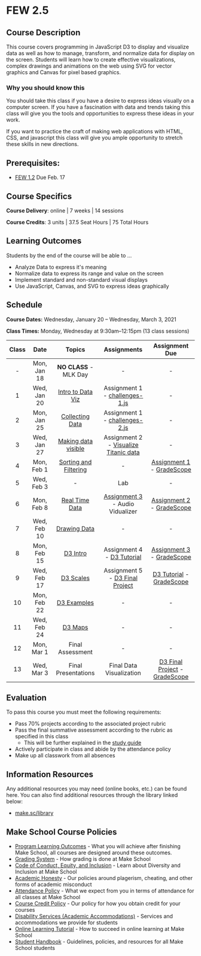 # FEW 2.5

## Course Description

This course covers programming in JavaScript D3 to display and visualize data as well as how to manage, transform, and normalize data for display on the screen. Students will learn how to create effective visualizations, complex drawings and animations on the web using SVG for vector graphics and Canvas for pixel based graphics.

### Why you should know this

You should take this class if you have a desire to express ideas visually on a computer screen. If you have a fascination with data and trends taking this class will give you the tools and opportunities to express these ideas in your work.

If you want to practice the craft of making web applications with HTML, CSS, and javascript this class will give you ample opportunity to stretch these skills in new directions.

## Prerequisites:

- [FEW 1.2](https://github.com/Make-School-Courses/FEW-1.2-JavaScript-Foundations) Due Feb. 17

## Course Specifics

**Course Delivery**: online | 7 weeks | 14 sessions

**Course Credits**: 3 units | 37.5 Seat Hours | 75 Total Hours

## Learning Outcomes

Students by the end of the course will be able to ...

- Analyze Data to express it's meaning
- Normalize data to express its range and value on the screen
- Implement standard and non-standard visual displays
- Use JavaScript, Canvas, and SVG to express ideas graphically

## Schedule

**Course Dates:** Wednesday, January 20 – Wednesday, March 3, 2021

**Class Times:** Monday, Wednesday at 9:30am–12:15pm (13 class sessions)

| Class | Date        | Topics                 | Assignments | Assignment Due |
|:-----:|:-----------:|:----------------------:|:-----------:|:--------------:|
|  -    | Mon, Jan 18 | **NO CLASS** - MLK Day | -           | -              |
|  1    | Wed, Jan 20 | [Intro to Data Viz]    | Assignment 1 <br>- [challenges-1.js] | - |
|  2    | Mon, Jan 25 | [Collecting Data]      | Assignment 1 <br>- [challenges-2.js] | - |
|  3    | Wed, Jan 27 | [Making data visible]  | Assignment 2 <br>- [Visualize Titanic data] | - |
|  4    | Mon, Feb 1  | [Sorting and Filtering] | -          | [Assignment 1] - [GradeScope] |
|  5    | Wed, Feb 3  | -                      | Lab         | - |
|  6    | Mon, Feb 8  | [Real Time Data]       | [Assignment 3] <br>- Audio Vidualizer | [Assignment 2] - [GradeScope] |
|  7    | Wed, Feb 10 | [Drawing Data]         | -           | - |
|  8    | Mon, Feb 15 | [D3 Intro]             | Assignment 4 <br>- [D3 Tutorial] | [Assignment 3] - [GradeScope] |
|  9    | Wed, Feb 17 | [D3 Scales]            | Assignment 5 <br>- [D3 Final Project] | [D3 Tutorial] - [GradeScope] |
| 10    | Mon, Feb 22 | [D3 Examples]          | -           | - |
| 11    | Wed, Feb 24 | [D3 Maps]              | -           | - |
| 12    | Mon, Mar 1  | Final Assessment       | -           | - |
| 13    | Wed, Mar 3  | Final Presentations    | Final Data Visualization | [D3 Final Project] - [GradeScope] |

<!-- Lessons -->
[Intro to Data Viz]: lessons/lesson-01.md
[Collecting Data]: lessons/lesson-02.md
[Making data visible]: lessons/lesson-03.md
[Sorting and Filtering]: lessons/lesson-04.md
[Real Time Data]: lessons/lesson-06.md
[Drawing Data]: lessons/lesson-07.md
[D3 Intro]: lessons/lesson-08.md
[D3 Scales]: lessons/lesson-09.md
[D3 Examples]: lessons/lesson-10.md
[D3 Maps]: lessons/lesson-10.md

<!-- Assignments -->
[GradeScope]:https://www.gradescope.com/courses/218919

[challenges-1.js]: https://github.com/MakeSchool-Tutorials/FEW-2-5-Data-Visualization-Working-with-Data
[challenges-2.js]: https://github.com/MakeSchool-Tutorials/FEW-2-5-Data-Visualization-Working-with-Data
[Visualize Titanic data]: https://github.com/Make-School-Labs/FEW-2-5-Titanic-Visualization
[Assignment 1]: https://github.com/MakeSchool-Tutorials/FEW-2-5-Data-Visualization-Working-with-Data
[Real Time Data]: https://github.com/Make-School-Labs/FEW-2-5-Data-Visualization-Real-Time-Data
[Assignment 2]: https://github.com/Make-School-Labs/FEW-2-5-Titanic-Visualization
[Assignment 3]: https://github.com/Make-School-Labs/FEW-2-5-Data-Visualization-Real-Time-Data
[D3 Tutorial]: https://github.com/Make-School-Labs/D3.js-Mini-Challenges
[D3 Final Project]: assignments/assignment-41.md

## Evaluation

To pass this course you must meet the following requirements:

- Pass 70% projects according to the associated project rubric
- Pass the final summative assessment according to the rubric as specified in this class
    - This will be further explained in the [study guide](study-guide.md)
- Actively participate in class and abide by the attendance policy
- Make up all classwork from all absences

##  Information Resources

Any additional resources you may need (online books, etc.) can be found here. You can also find additional resources through the library linked below:

- [make.sc/library](http://make.sc/library)

## Make School Course Policies

- [Program Learning Outcomes](https://make.sc/program-learning-outcomes) - What you will achieve after finishing Make School, all courses are designed around these outcomes.
- [Grading System](https://make.sc/grading-system) - How grading is done at Make School
- [Code of Conduct, Equity, and Inclusion](https://make.sc/code-of-conduct) - Learn about Diversity and Inclusion at Make School
- [Academic Honesty](https://make.sc/academic-honesty-policy) - Our policies around plagerism, cheating, and other forms of academic misconduct
- [Attendance Policy](https://make.sc/attendance-policy) - What we expect from you in terms of attendance for all classes at Make School
- [Course Credit Policy](https://make.sc/course-credit-policy) - Our policy for how you obtain credit for your courses
- [Disability Services (Academic Accommodations)](https://make.sc/disability-services) - Services and accommodations we provide for students
- [Online Learning Tutorial](https://make.sc/online-learning-tutorial) - How to succeed in online learning at Make School
- [Student Handbook](https://make.sc/student-handbook) - Guidelines, policies, and resources for all Make School students

